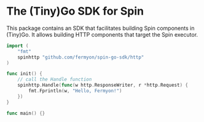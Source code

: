 # The (Tiny)Go SDK for Spin

This package contains an SDK that facilitates building Spin components in
(Tiny)Go. It allows building HTTP components that target the Spin
executor.

```go
import (
	"fmt"
	spinhttp "github.com/fermyon/spin-go-sdk/http"
)

func init() {
    // call the Handle function
    spinhttp.Handle(func(w http.ResponseWriter, r *http.Request) {
        fmt.Fprintln(w, "Hello, Fermyon!")
    })
}

func main() {}
```
